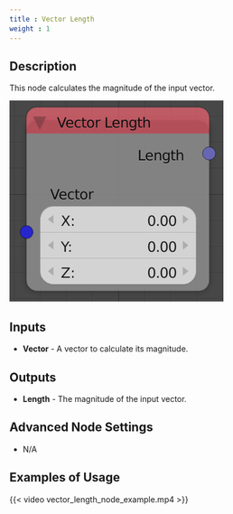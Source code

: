 ```yaml
---
title : Vector Length
weight : 1
---
```


## Description

This node calculates the magnitude of the input vector.

![image](vector_length_node.png)

## Inputs

- **Vector** - A vector to calculate its magnitude.

## Outputs

- **Length** - The magnitude of the input vector.

## Advanced Node Settings

- N/A

## Examples of Usage

{{< video vector_length_node_example.mp4 >}}
